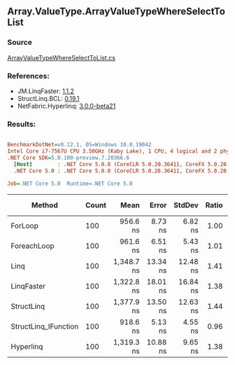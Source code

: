 ﻿## Array.ValueType.ArrayValueTypeWhereSelectToList

### Source
[ArrayValueTypeWhereSelectToList.cs](../LinqBenchmarks/Array/ValueType/ArrayValueTypeWhereSelectToList.cs)

### References:
- JM.LinqFaster: [1.1.2](https://www.nuget.org/packages/JM.LinqFaster/1.1.2)
- StructLinq.BCL: [0.19.1](https://www.nuget.org/packages/StructLinq.BCL/0.19.1)
- NetFabric.Hyperlinq: [3.0.0-beta21](https://www.nuget.org/packages/NetFabric.Hyperlinq/3.0.0-beta21)

### Results:
``` ini

BenchmarkDotNet=v0.12.1, OS=Windows 10.0.19042
Intel Core i7-7567U CPU 3.50GHz (Kaby Lake), 1 CPU, 4 logical and 2 physical cores
.NET Core SDK=5.0.100-preview.7.20366.6
  [Host]        : .NET Core 5.0.0 (CoreCLR 5.0.20.36411, CoreFX 5.0.20.36411), X64 RyuJIT
  .NET Core 5.0 : .NET Core 5.0.0 (CoreCLR 5.0.20.36411, CoreFX 5.0.20.36411), X64 RyuJIT

Job=.NET Core 5.0  Runtime=.NET Core 5.0  

```
|               Method | Count |       Mean |    Error |   StdDev | Ratio | RatioSD | Code Size |  Gen 0 | Gen 1 | Gen 2 | Allocated | CacheMisses/Op | BranchMispredictions/Op |
|--------------------- |------ |-----------:|---------:|---------:|------:|--------:|----------:|-------:|------:|------:|----------:|---------------:|------------------------:|
|              ForLoop |   100 |   956.6 ns |  8.73 ns |  6.82 ns |  1.00 |    0.00 |    0.6 KB | 2.4433 |     - |     - |   4.99 KB |              7 |                       2 |
|          ForeachLoop |   100 |   961.6 ns |  6.51 ns |  5.43 ns |  1.01 |    0.01 |    0.6 KB | 2.4433 |     - |     - |   4.99 KB |              6 |                       2 |
|                 Linq |   100 | 1,348.7 ns | 13.34 ns | 12.48 ns |  1.41 |    0.02 |    1.7 KB | 2.5234 |     - |     - |   5.16 KB |              9 |                       3 |
|           LinqFaster |   100 | 1,322.8 ns | 18.01 ns | 16.84 ns |  1.38 |    0.02 |   1.67 KB | 3.8700 |     - |     - |   7.91 KB |             16 |                       4 |
|           StructLinq |   100 | 1,377.9 ns | 13.50 ns | 12.63 ns |  1.44 |    0.01 |   2.42 KB | 1.0052 |     - |     - |   2.05 KB |              6 |                       2 |
| StructLinq_IFunction |   100 |   918.6 ns |  5.13 ns |  4.55 ns |  0.96 |    0.01 |   2.05 KB | 1.0052 |     - |     - |   2.05 KB |              5 |                       3 |
|            Hyperlinq |   100 | 1,319.3 ns | 10.88 ns |  9.65 ns |  1.38 |    0.01 |   2.62 KB | 1.0166 |     - |     - |   2.08 KB |              7 |                       3 |
